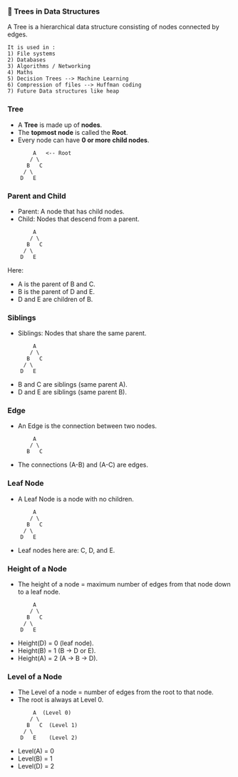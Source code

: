 ### 🌳 Trees in Data Structures
A Tree is a hierarchical data structure consisting of nodes connected by edges.
```text
It is used in : 
1) File systems
2) Databases
3) Algorithms / Networking
4) Maths
5) Decision Trees --> Machine Learning
6) Compression of files --> Huffman coding
7) Future Data structures like heap

```

### Tree
- A **Tree** is made up of **nodes**.
- The **topmost node** is called the **Root**.
- Every node can have **0 or more child nodes**.
```text
        A   <-- Root
       / \
      B   C
     / \
    D   E
```

### Parent and Child
- Parent: A node that has child nodes.
- Child: Nodes that descend from a parent.
```text
        A
       / \
      B   C
     / \
    D   E
```
Here:
- A is the parent of B and C.
- B is the parent of D and E.
- D and E are children of B.

### Siblings
- Siblings: Nodes that share the same parent.
```text
        A
       / \
      B   C
     / \
    D   E
```
- B and C are siblings (same parent A).
- D and E are siblings (same parent B).

### Edge
- An Edge is the connection between two nodes.
```text
        A
       / \
      B   C
```
- The connections (A-B) and (A-C) are edges.


### Leaf Node
- A Leaf Node is a node with no children.
```text
        A
       / \
      B   C
     / \
    D   E
```
- Leaf nodes here are: C, D, and E.


### Height of a Node
- The height of a node = maximum number of edges from that node down to a leaf node.
```text
        A
       / \
      B   C
     / \
    D   E
```
- Height(D) = 0 (leaf node).
- Height(B) = 1 (B → D or E).
- Height(A) = 2 (A → B → D).


### Level of a Node
- The Level of a node = number of edges from the root to that node.
- The root is always at Level 0.
```text
        A  (Level 0)
       / \
      B   C  (Level 1)
     / \
    D   E    (Level 2)
```
- Level(A) = 0
- Level(B) = 1
- Level(D) = 2